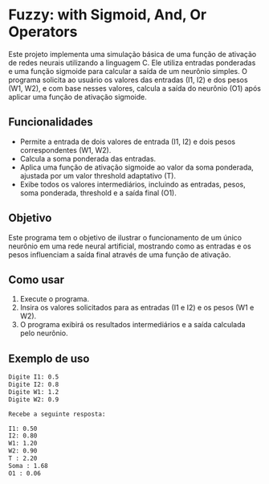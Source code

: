 # Fuzzy: with Sigmoid, And, Or Operators

Este projeto implementa uma simulação básica de uma função de ativação de redes neurais utilizando a linguagem C. Ele utiliza entradas ponderadas e uma função sigmoide para calcular a saída de um neurônio simples. O programa solicita ao usuário os valores das entradas (I1, I2) e dos pesos (W1, W2), e com base nesses valores, calcula a saída do neurônio (O1) após aplicar uma função de ativação sigmoide.

## Funcionalidades

- Permite a entrada de dois valores de entrada (I1, I2) e dois pesos correspondentes (W1, W2).
- Calcula a soma ponderada das entradas.
- Aplica uma função de ativação sigmoide ao valor da soma ponderada, ajustada por um valor threshold adaptativo (T).
- Exibe todos os valores intermediários, incluindo as entradas, pesos, soma ponderada, threshold e a saída final (O1).

## Objetivo

Este programa tem o objetivo de ilustrar o funcionamento de um único neurônio em uma rede neural artificial, mostrando como as entradas e os pesos influenciam a saída final através de uma função de ativação.

## Como usar

1. Execute o programa.
2. Insira os valores solicitados para as entradas (I1 e I2) e os pesos (W1 e W2).
3. O programa exibirá os resultados intermediários e a saída calculada pelo neurônio.

## Exemplo de uso

```bash
Digite I1: 0.5
Digite I2: 0.8
Digite W1: 1.2
Digite W2: 0.9

Recebe a seguinte resposta:

I1: 0.50
I2: 0.80
W1: 1.20
W2: 0.90
T : 2.20
Soma : 1.68
O1 : 0.06
